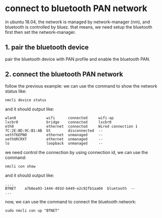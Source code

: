 # connect to bluetooth PAN network
in ubuntu 18.04, the network is managed by network-manager (nm), and bluetooth is controlled by bluez.
that means, we need setup the bluetooth first then set the network-manager.

## 1. pair the bluetooth device
pair the bluetooth device with PAN profile and enable the bluetooth PAN.

<!--## 2. configure the bluez
for example:
after pair the bluetooth device, and it mac address is 7c:2e:bd:9c:b1:ab
```shell
sudo dbus-send --system --type=method_call --dest=org.bluez /org/bluez/hci0/dev_7C_2E_BD_9C_B1_AB org.bluez.Network1.Connect string:'nap'
```
-->
## 2. connect the bluetooth PAN network
follow the previous example:
we can use the command to show the network status like:
```shell
nmcli device status
```
and it should output like:
```shell
wlan0              wifi      connected     wifi-ap          
lxcbr0             bridge    connected     lxcbr0             
eth0               ethernet  connected     Wired connection 1
7C:2E:BD:9C:B1:AB  bt        disconnected  --                 
vethT6EPN0         ethernet  unmanaged     --                 
vethURCRXT         ethernet  unmanaged     --                 
lo                 loopback  unmanaged     --
```
we need control the connection by using connection id, we can use the command:
```shell
nmcli con show
```
and it should output like:
```shell
....
BTNET    a7b6ea93-1444-493d-b449-e2c92fb1aa04  bluetooth  --
...
```
now, we can use the command to connect the bluetooth network:
```shell
sudo nmcli con up "BTNET"
```
